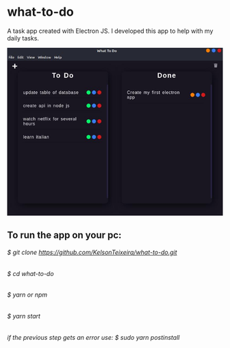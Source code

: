 # what-to-do

A task app created with Electron JS. I developed this app to help with my daily tasks.

![app print](https://raw.githubusercontent.com/KelsonTeixeira/what-to-do/master/src/img/what-to-do.jpg)

## To run the app on your pc:

###### $ git clone https://github.com/KelsonTeixeira/what-to-do.git

###### $ cd what-to-do

###### $ yarn or npm

###### $ yarn start

###### if the previous step gets an error use: $ sudo yarn postinstall

